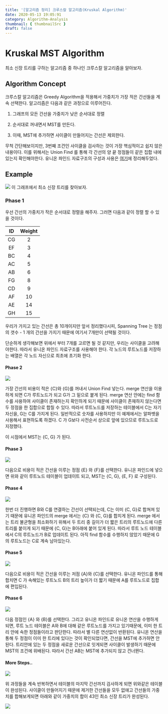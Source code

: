 ```yaml
---
title: '[알고리즘 정리] 크루스칼 알고리즘(Kruskal Algorithm)'
date: 2020-05-13 19:05:91
category: Algorithm-Analysis
thumbnail: { thumbnailSrc }
draft: false
---
```


# Kruskal MST Algorithm

최소 신장 트리를 구하는 알고리즘 중 하나인 크루스칼 알고리즘을 알아보자.

## Algorithm Concept

크루스칼 알고리즘은 Greedy Algorithm을 적용해서 가중치가 가장 적은 간선들을 계속 선택한다. 알고리즘은 다음과 같은 과정으로 이루어진다.

1. 그래프의 모든 간선을 가중치가 낮은 순서대로 정렬

2. 순서대로 꺼내면서 MST를 만든다.

3. 이때, MST에 추가하면 사이클이 만들어지는 간선은 제외한다.

무척 간단해보이지만, 3번째 조건인 사이클을 검사하는 것이 가장 핵심적이고 쉽지 않은 내용이다. 이를 위해서는 Union Find 를 통해 각 간선의 양 끝 정점들이 같은 집합 내에 있는지 확인해야한다. 유니온 파인드 자료구조의 구성과 사용은 [여기](<https://jeonyeohun.github.io/articles/2020-05/Union-Find(%EC%9C%A0%EB%8B%88%EC%98%A8-%ED%8C%8C%EC%9D%B8%EB%93%9C)>)에 정리해두었다.

## Example

![](../assets/post_images/MST/8.png)
이 그래프에서 최소 신장 트리를 찾아보자.</center>

### Phase 1

우선 간선의 가중치가 작은 순서대로 정렬을 해주자. 그러면 다음과 같이 정렬 할 수 있을 것이다.

| ID  | Weight |
| :-: | :----: |
| CG  |   2    |
| EF  |   3    |
| BC  |   4    |
| AC  |   5    |
| AB  |   6    |
| FG  |   8    |
| CD  |   9    |
| AF  |   10   |
| AE  |   14   |
| GH  |   15   |

우리가 가지고 있는 간선은 총 10개이지만 앞서 정리했다시피, Spanning Tree 는 정점의 갯수 - 1 개의 간선을 가지기 때문에 여기서 7개만이 선택될 것이다.

단순하게 생각해보면 위에서 부터 7개를 고르면 될 것 같지만, 우리는 사이클을 고려해야한다. 따라서 유니온 파인드 자료구조를 사용해야 한다. 각 노드의 루트노드를 저장하는 배열은 각 노드 자신으로 최초에 초기화 한다.

#### Phase 2

![](../assets/post_images/MST/9.png)

가장 간선의 비용이 적은 {C}와 {G}를 꺼내서 Union Find 넣는다. merge 연산을 이용하게 되면 C가 루트노드가 되고 G가 그 밑으로 붙게 된다. merge 연산 안에는 find 함수를 사용하여 사이클이 존재하는지 확인하게 되기 때문에 사이클이 존재하지 않는다면 두 정점을 한 집합으로 합칠 수 있다. 따라서 루트노드를 저장하는 테이블에서 C는 자기 자신을, G는 C를 가지게 된다. 일반적으로 숫자를 사용하지만 이 예제에서는 알파벳을 사용해서 표현하도록 하겠다. C 가 G보다 사전순서 상으로 앞에 있으므로 루트노드로 지정했다.

이 시점에서 MST는 {C, G} 가 된다.

#### Phase 3

![](../assets/post_images/MST/10.png)

다음으로 비용이 적은 간선을 이루는 정점 {E} 와 {F}를 선택한다. 유니온 파인드에 넣으면 위와 같이 루트노드 테이블이 업데이트 되고, MST는 {C, G}, {E, F} 로 구성된다.

#### Phase 4

![](../assets/post_images/MST/11.png)

한번 더 진행하면 B와 C를 연결하는 간선이 선택되는데, C는 이미 {C, G}로 합쳐져 있기 때문에 유니온 파인드의 merge 에서는 {C} 와 {C, G}를 합치게 된다. merge 에서는 트리 불균형을 최소화하기 위해서 두 트리 중 길이가 더 짧은 트리의 루트노드에 다른 트리를 붙이게 되기 때문에 {C, G}는 B아래에 붙어 있게 된다. 따라서 루트 노드 테이블 에서 C의 루트노드가 B로 업데이트 된다. 아직 find 함수를 수행하지 않았기 때문에 G의 루트노드는 C로 계속 남아있는다.

#### Phase 5

![](../assets/post_images/MST/12.png)

다음으로 비용이 적은 간선을 이루는 저점 {A}와 {C}를 선택한다. 유니온 파인드를 통해 합치면 C 가 속해있는 루트노드 B의 트리 높이가 더 짧기 때문에 A를 루트노드로 집합에 편입된다.

#### Phase 6

![](../assets/post_images/MST/13.png)

다음 정점인 {A} 와 {B}를 선택한다. 그리고 유니온 파인드로 유니온 연산을 수행하게 되면, 루트 노드 테이블은 A와 B에 대해 같은 루트노드를 가지고 있기때문에, 이미 한 트리 안에 속한 정점들이라고 판단한다. 따라서 별 다른 연산없이 반환된다. 유니온 연산을 통해 두 정점이 이미 한 트리에 있다는 것이 확인되었다면, 간선을 MST에 추가하면 안된다. 트리안에 있는 두 정점을 새로운 간선으로 잇게되면 사이클이 발생하기 때문에 MST의 조건에 위배된다. 따라서 간선 AB는 MST에 추가되지 않고 건너뛴다.

#### More Steps..

![](../assets/post_images/MST/14.png)

위 과정들을 계속 반복하면서 테이블의 마지막 간선까지 검사하게 되면 위와같은 테이블이 완성된다. 사이클이 만들어지기 때문에 제거한 간선들을 모두 없애고 간선들의 가중치를 합해보게되면 아래와 같이 가중치의 합이 43인 최소 신장 트리가 완성된다.

![](../assets/post_images/MST/15.png)
